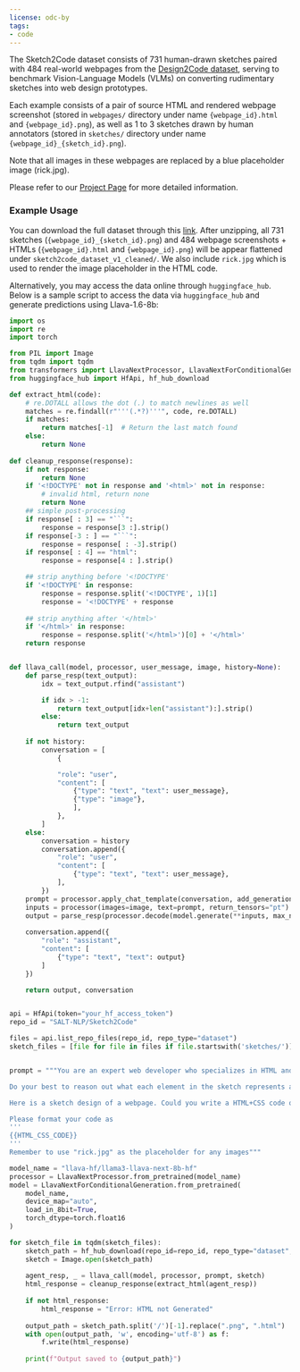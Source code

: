 ```yaml
---
license: odc-by
tags:
- code
---
```


The Sketch2Code dataset consists of 731 human-drawn sketches paired with 484 real-world webpages from the [Design2Code dataset](https://huggingface.co/datasets/SALT-NLP/Design2Code), serving to benchmark Vision-Language Models (VLMs) on converting rudimentary sketches into web design prototypes.

Each example consists of a pair of source HTML and rendered webpage screenshot (stored in `webpages/` directory under name `{webpage_id}.html` and `{webpage_id}.png`), as well as 1 to 3 sketches drawn by human annotators (stored in `sketches/` directory under name `{webpage_id}_{sketch_id}.png`).

Note that all images in these webpages are replaced by a blue placeholder image (rick.jpg).

Please refer to our [Project Page](https://salt-nlp.github.io/Sketch2Code-Project-Page/) for more detailed information.


### Example Usage
You can download the full dataset through this [link](https://huggingface.co/datasets/SALT-NLP/Sketch2Code/resolve/main/sketch2code_dataset_v1.zip?download=true). After unzipping, all 731 sketches (`{webpage_id}_{sketch_id}.png`) and 484 webpage screenshots + HTMLs (`{webpage_id}.html` and `{webpage_id}.png`) will be appear flattened under `sketch2code_dataset_v1_cleaned/`. We also include `rick.jpg` which is used to render the image placeholder in the HTML code.

Alternatively, you may access the data online through `huggingface_hub`. Below is a sample script to access the data via `huggingface_hub` and generate predictions using Llava-1.6-8b:
``` python
import os
import re
import torch

from PIL import Image
from tqdm import tqdm
from transformers import LlavaNextProcessor, LlavaNextForConditionalGeneration
from huggingface_hub import HfApi, hf_hub_download

def extract_html(code):
    # re.DOTALL allows the dot (.) to match newlines as well
    matches = re.findall(r"'''(.*?)'''", code, re.DOTALL)
    if matches:
        return matches[-1]  # Return the last match found
    else:
        return None
    
def cleanup_response(response):
    if not response:
        return None
    if '<!DOCTYPE' not in response and '<html>' not in response:
        # invalid html, return none
        return None
    ## simple post-processing
    if response[ : 3] == "```":
        response = response[3 :].strip()
    if response[-3 : ] == "```":
        response = response[ : -3].strip()
    if response[ : 4] == "html":
        response = response[4 : ].strip()

    ## strip anything before '<!DOCTYPE'
    if '<!DOCTYPE' in response:
        response = response.split('<!DOCTYPE', 1)[1]
        response = '<!DOCTYPE' + response
		
    ## strip anything after '</html>'
    if '</html>' in response:
        response = response.split('</html>')[0] + '</html>'
    return response


def llava_call(model, processor, user_message, image, history=None):
    def parse_resp(text_output):
        idx = text_output.rfind("assistant")

        if idx > -1:
            return text_output[idx+len("assistant"):].strip()
        else:
            return text_output
    
    if not history:
        conversation = [
            {

            "role": "user",
            "content": [
                {"type": "text", "text": user_message},
                {"type": "image"},
                ],
            },
        ]
    else:
        conversation = history
        conversation.append({
            "role": "user",
            "content": [
                {"type": "text", "text": user_message},
            ],
        })
    prompt = processor.apply_chat_template(conversation, add_generation_prompt=True)
    inputs = processor(images=image, text=prompt, return_tensors="pt").to(model.device)
    output = parse_resp(processor.decode(model.generate(**inputs, max_new_tokens=4096, do_sample=True, temperature=0.5, repetition_penalty=1.1)[0], skip_special_tokens=True))
    
    conversation.append({
        "role": "assistant",
        "content": [
            {"type": "text", "text": output}
        ]
    })

    return output, conversation


api = HfApi(token="your_hf_access_token")
repo_id = "SALT-NLP/Sketch2Code"

files = api.list_repo_files(repo_id, repo_type="dataset")
sketch_files = [file for file in files if file.startswith('sketches/')][:5]    # running only the first 5 sketches


prompt = """You are an expert web developer who specializes in HTML and CSS. A user will provide you with a sketch design of the webpage following the wireframing conventions, where images are represented as boxes with an "X" inside, and texts are replaced with curly lines. You need to return a single html file that uses HTML and CSS to produce a webpage that strictly follows the sketch layout. Include all CSS code in the HTML file itself. If it involves any images, use "rick.jpg" as the placeholder name. You should try your best to figure out what text should be placed in each text block. In you are unsure, you may use "lorem ipsum..." as the placeholder text. However, you must make sure that the positions and sizes of these placeholder text blocks matches those on the provided sketch.

Do your best to reason out what each element in the sketch represents and write a HTML file with embedded CSS that implements the design. Do not hallucinate any dependencies to external files. Pay attention to things like size and position of all the elements, as well as the overall layout. You may assume that the page is static and ignore any user interactivity.

Here is a sketch design of a webpage. Could you write a HTML+CSS code of this webpage for me?

Please format your code as
'''
{{HTML_CSS_CODE}}
'''
Remember to use "rick.jpg" as the placeholder for any images"""

model_name = "llava-hf/llama3-llava-next-8b-hf"
processor = LlavaNextProcessor.from_pretrained(model_name)
model = LlavaNextForConditionalGeneration.from_pretrained(
    model_name, 
    device_map="auto", 
    load_in_8bit=True,
    torch_dtype=torch.float16
)

for sketch_file in tqdm(sketch_files):
    sketch_path = hf_hub_download(repo_id=repo_id, repo_type="dataset", filename=sketch_file)
    sketch = Image.open(sketch_path)
    
    agent_resp, _ = llava_call(model, processor, prompt, sketch)
    html_response = cleanup_response(extract_html(agent_resp))
    
    if not html_response:
        html_response = "Error: HTML not Generated"
    
    output_path = sketch_path.split('/')[-1].replace(".png", ".html")
    with open(output_path, 'w', encoding='utf-8') as f:
        f.write(html_response)
    
    print(f"Output saved to {output_path}")
```